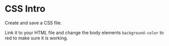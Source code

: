 # CSS Intro

Create and save a CSS file.

Link it to your HTML file and change the body elements `background-color` to red to make sure it is working.
